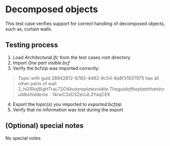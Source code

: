 # Decomposed objects

This test case verifies support for correct handling of decomposed objects, such as, curtain walls.

## Testing process

1. Load _Architectural.ifc_ from the test cases root directory
2. Import _One part visible.bcf_
3. Verify the bcfzip was imported correctly:

> Topic with guid 28942812-8783-4d92-9c54-8a8f31937975 has all other parts of wall 2_hQ1Rixj6lgHTra$L72O4 but one plate visible. The guid of the plate that should be hidden is: 14rw$C3xD3ZeUJL3YaqCEK 

4. Export the topic(s) you imported to _exported.bcfzip_
5. Verify that no information was lost during the export

## (Optional) special notes

No special notes 

